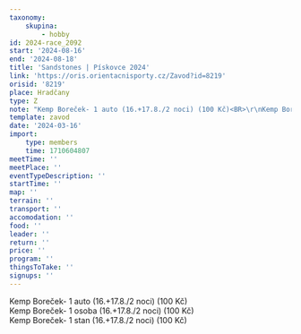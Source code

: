 ```yaml
---
taxonomy:
    skupina:
        - hobby
id: 2024-race_2092
start: '2024-08-16'
end: '2024-08-18'
title: 'Sandstones | Pískovce 2024'
link: 'https://oris.orientacnisporty.cz/Zavod?id=8219'
orisid: '8219'
place: Hradčany
type: Z
note: "Kemp Boreček- 1 auto (16.+17.8./2 noci) (100 Kč)<BR>\r\nKemp Boreček- 1 osoba (16.+17.8./2 noci) (100 Kč)<BR>\r\nKemp Boreček- 1 stan (16.+17.8./2 noci) (100 Kč)<BR>"
template: zavod
date: '2024-03-16'
import:
    type: members
    time: 1710604807
meetTime: ''
meetPlace: ''
eventTypeDescription: ''
startTime: ''
map: ''
terrain: ''
transport: ''
accomodation: ''
food: ''
leader: ''
return: ''
price: ''
program: ''
thingsToTake: ''
signups: ''
---
```


Kemp Boreček- 1 auto (16.+17.8./2 noci) (100 Kč)<BR>
Kemp Boreček- 1 osoba (16.+17.8./2 noci) (100 Kč)<BR>
Kemp Boreček- 1 stan (16.+17.8./2 noci) (100 Kč)<BR>
